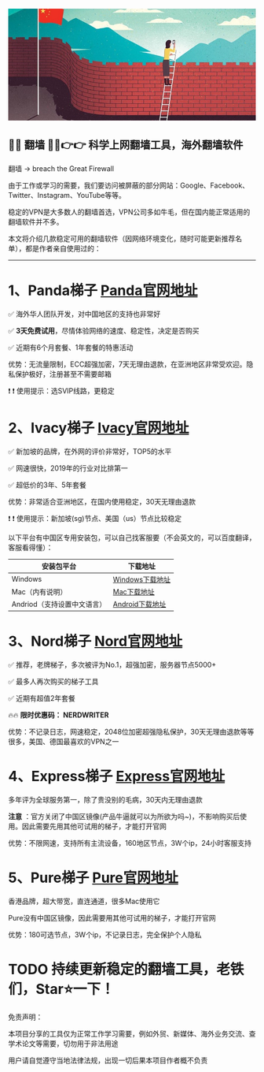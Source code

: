 ![GFW](img/gfw.jpeg)

## 💜💜 翻墙 💜💜👉👉 科学上网翻墙工具，海外翻墙软件

翻墙 -> breach the Great Firewall

由于工作或学习的需要，我们要访问被屏蔽的部分网站：Google、Facebook、Twitter、Instagram、YouTube等等。

稳定的VPN是大多数人的翻墙首选，VPN公司多如牛毛，但在国内能正常适用的翻墙软件并不多。

本文将介绍几款稳定可用的翻墙软件（因网络环境变化，随时可能更新推荐名单），都是作者亲自使用过的：

----


# 1、Panda梯子 [Panda官网地址](https://www.panhdpe.xyz/r/22216799)
✅ 海外华人团队开发，对中国地区的支持也非常好

✅ **3天免费试用**，尽情体验网络的速度、稳定性，决定是否购买

✅ 近期有6个月套餐、1年套餐的特惠活动

优势：无流量限制，ECC超强加密，7天无理由退款，在亚洲地区非常受欢迎。隐私保护极好，注册甚至不需要邮箱

❗ ❗ 使用提示：选SVIP线路，更稳定




# 2、Ivacy梯子 [Ivacy官网地址](https://www.ivacykodi.com/easter-deal-2020/?aff=91814&data1=gitsuper&data2=overgfw)
✅ 新加坡的品牌，在外网的评价非常好，TOP5的水平

✅ 网速很快，2019年的行业对比排第一

✅ 超低价的3年、5年套餐

优势：非常适合亚洲地区，在国内使用稳定，30天无理由退款

❗ ❗ 使用提示：新加坡(sg)节点、美国（us）节点比较稳定

以下平台有中国区专用安装包，可以自己找客服要（不会英文的，可以百度翻译，客服看得懂）：

| 安装包平台 | 下载地址 |
| ---- | ---- |
| Windows | [Windows下载地址](https://github.com/bestCNVPN/tizi/raw/master/files/ivacywindows-cn.zip) |
| Mac（内有说明） | [Mac下载地址](https://github.com/bestCNVPN/tizi/raw/master/files/ivacymac.zip) |
| Andriod（支持设置中文语言） | [Android下载地址](https://github.com/bestCNVPN/tizi/raw/master/files/ivc_prime_2.1.1.apk) |



# 3、Nord梯子   [Nord官网地址](http://get.affiliatescn.net/aff_c?offer_id=153&aff_id=38201&url_id=613&aff_click_id=gitsuper&aff_sub=super&aff_sub2=overgfw)
✅ 推荐，老牌梯子，多次被评为No.1，超强加密，服务器节点5000+

✅ 最多人再次购买的梯子工具

✅ 近期有超值2年套餐

🔥🔥 **限时优惠码： NERDWRITER**

优势：不记录日志，网速稳定，2048位加密超强隐私保护，30天无理由退款等等很多，美国、德国最喜欢的VPN之一



# 4、Express梯子 [Express官网地址](https://www.xvbelink.com/?a_fid=tizi_vpn&chan=gitsuper&data1=overgfw)
多年评为全球服务第一，除了贵没别的毛病，30天内无理由退款

**注意** ：官方关闭了中国区镜像(产品牛逼就可以为所欲为吗~)，不影响购买后使用。因此需要先用其他可试用的梯子，才能打开官网

优势：不限网速，支持所有主流设备，160地区节点，3W个ip，24小时客服支持



# 5、Pure梯子 [Pure官网地址](https://billing.purevpn.com/aff.php?aff=42611&data1=gitsuper&data2=overgfw)
香港品牌，超大带宽，直连通道，很多Mac使用它

Pure没有中国区镜像，因此需要用其他可试用的梯子，才能打开官网

优势：180可选节点，3W个ip，不记录日志，完全保护个人隐私




# TODO 持续更新稳定的翻墙工具，老铁们，Star⭐一下！



免责声明：

本项目分享的工具仅为正常工作学习需要，例如外贸、新媒体、海外业务交流、查学术论文等需要，切勿用于非法用途

用户请自觉遵守当地法律法规，出现一切后果本项目作者概不负责

